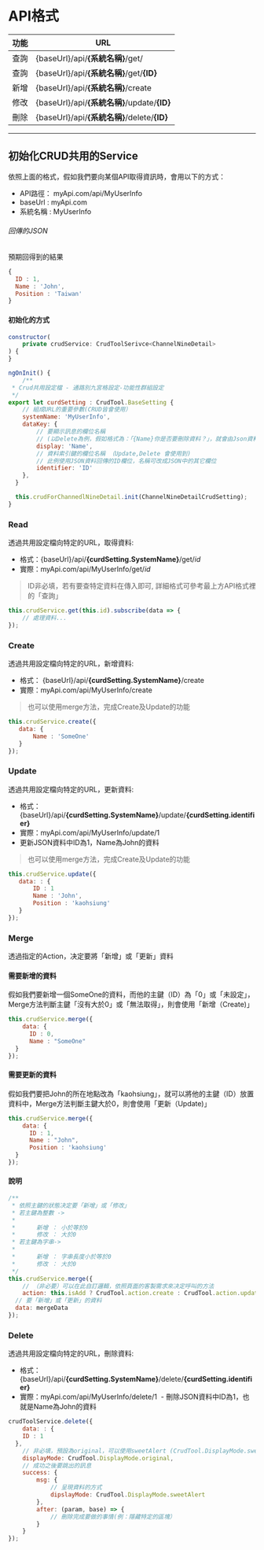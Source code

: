 # API格式

| 功能 	| URL                                      	| 
| ---- | ---- |
| 查詢 	| {baseUrl}/api/**{系統名稱}**/get/             	|
| 查詢  	| {baseUrl}/api/**{系統名稱}**/get/**{ID}**             	|
| 新增 	| {baseUrl}/api/**{系統名稱}**/create          	| 
| 修改 	| {baseUrl}/api/**{系統名稱}**/update/**{ID}** 	| 
| 刪除 	| {baseUrl}/api/**{系統名稱}**/delete/**{ID}** 	| 

---


## 初始化CRUD共用的Service
依照上面的格式，假如我們要向某個API取得資訊時，會用以下的方式： 
 - API路徑： myApi.com/api/MyUserInfo  
  - baseUrl : myApi.com  
  - 系統名稱 : MyUserInfo
  
###### 回傳的JSON
預期回得到的結果

``` js
{
  ID : 1,
  Name : 'John',
  Position : 'Taiwan'
}
```

#### 初始化的方式
``` js
constructor(
	private crudService: CrudToolSerivce<ChannelNineDetail>
) {
}

ngOnInit() {
	/**
 * Crud共用設定檔 - 通路別九宮格設定-功能性群組設定
 */
export let curdSetting : CrudTool.BaseSetting {
	// 組成URL的重要參數(CRUD皆會使用）
    systemName: 'MyUserInfo',
    dataKey: {
        // 要顯示訊息的欄位名稱 
        // (以Delete為例，假如格式為：「{Name}你是否要刪除資料？」，就會由Json資料產生：「John你是否要刪除資料？」的訊息）
        display: 'Name',
        // 資料索引鍵的欄位名稱 （Update,Delete 會使用到)
        // 此例使用JSON資料回傳的ID欄位，名稱可改成JSON中的其它欄位
        identifier: 'ID'
    },
  }

  this.crudForChannedlNineDetail.init(ChannelNineDetailCrudSetting);
}
```

### Read

透過共用設定檔向特定的URL，取得資料:
 - 格式：{baseUrl}/api/**{curdSetting.SystemName}**/get/*id*
 - 實際：myApi.com/api/MyUserInfo/get/*id*
 
> ID非必填，若有要查特定資料在傳入即可, 詳細格式可參考最上方API格式裡的「查詢」
 
``` js
this.crudService.get(this.id).subscribe(data => {
    // 處理資料...
});
```

### Create

透過共用設定檔向特定的URL，新增資料:
 - 格式： {baseUrl}/api/**{curdSetting.SystemName}**/create 
 - 實際：myApi.com/api/MyUserInfo/create

> 也可以使用merge方法，完成Create及Update的功能

``` js
this.crudService.create({
   data: {
       Name : 'SomeOne'
   }
});
```

### Update

透過共用設定檔向特定的URL，更新資料:
- 格式：{baseUrl}/api/**{curdSetting.SystemName}**/update/**{curdSetting.identifier}**
- 實際：myApi.com/api/MyUserInfo/update/1
 - 更新JSON資料中ID為1，Name為John的資料
 
> 也可以使用merge方法，完成Create及Update的功能

``` js
this.crudService.update({
   data: : {
       ID : 1
       Name : 'John',
       Position : 'kaohsiung'       
   }
});
```

### Merge

透過指定的Action，决定要將「新增」或「更新」資料

#### 需要新增的資料
假如我們要新增一個SomeOne的資料，而他的主鍵（ID）為「0」或「未設定」，Merge方法判斷主鍵「沒有大於0」或「無法取得」，則會使用「新增（Create)」

```js
this.crudService.merge({
	data: {
      ID : 0,
      Name : "SomeOne"
  }
});
```
#### 需要更新的資料
假如我們要把John的所在地點改為「kaohsiung」，就可以將他的主鍵（ID）放置資料中，Merge方法判斷主鍵大於0，則會使用「更新（Update)」
```js
this.crudService.merge({
	data: {
      ID : 1,
      Name : "John",
      Position : 'kaohsiung'
  }
});
```

#### 說明
``` js
/**
 * 依照主鍵的狀態决定要「新增」或「修改」    
 * 若主鍵為整數 -> 
 * 
 *      新增 ： 小於等於0
 *      修改 ： 大於0    
 * 若主鍵為字串-> 
 * 
 *      新增 ： 字串長度小於等於0
 *      修改 ： 大於0
 */
this.crudService.merge({
	// （非必要）可以在此自訂邏輯，依照頁面的客製需求來决定呼叫的方法
	action: this.isAdd ? CrudTool.action.create : CrudTool.action.update,
  // 要「新增」或「更新」的資料
  data: mergeData
});
```

### Delete

透過共用設定檔向特定的URL，刪除資料:
- 格式：{baseUrl}/api/**{curdSetting.SystemName}**/delete/**{curdSetting.identifier}**
- 實際：myApi.com/api/MyUserInfo/delete/1
  - 刪除JSON資料中ID為1，也就是Name為John的資料

``` js
crudToolService.delete({
	data: : {
    ID : 1
  },
    // 非必填，預設為original，可以使用sweetAlert (CrudTool.DisplayMode.sweetAlert）
	displayMode: CrudTool.DisplayMode.original,
    // 成功之後要跳出的訊息
	success: {
		msg: {
        	// 呈現資料的方式
			dipslayMode: CrudTool.DisplayMode.sweetAlert
		},
		after: (param, base) => {
			// 刪除完成要做的事情(例：隱藏特定的區塊）			
		}
	}
});
```
